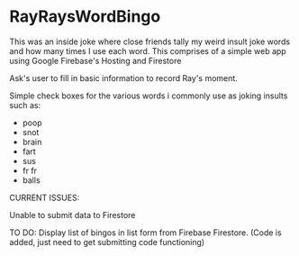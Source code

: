 # RayRaysWordBingo
This was an inside joke where close friends tally my weird insult joke words and how many times I use each word. This comprises of a simple web app using Google Firebase's Hosting and Firestore

Ask's user to fill in basic information to record Ray's moment.

Simple check boxes for the various words i commonly use as joking insults such as:

- poop
- snot
- brain
- fart
- sus
- fr fr
- balls


CURRENT ISSUES:

Unable to submit data to Firestore

TO DO:
Display list of bingos in list form from Firebase Firestore. (Code is added, just need to get submitting code functioning)
